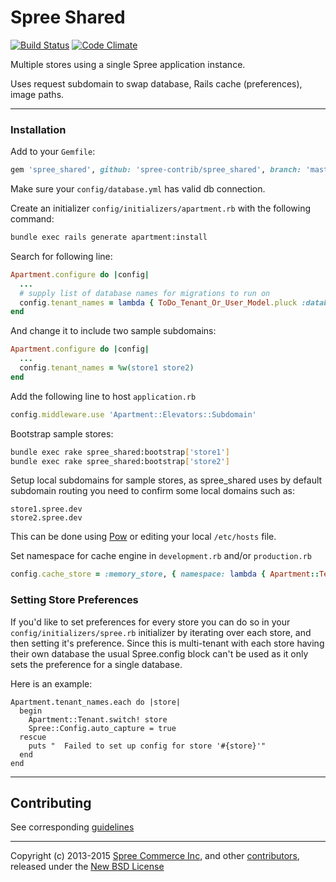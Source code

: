 # Spree Shared

[![Build Status](https://travis-ci.org/spree-contrib/spree_shared.svg?branch=master)](https://travis-ci.org/spree-contrib/spree_shared)
[![Code Climate](https://codeclimate.com/github/spree-contrib/spree_shared/badges/gpa.svg)](https://codeclimate.com/github/spree-contrib/spree_shared)

Multiple stores using a single Spree application instance.

Uses request subdomain to swap database, Rails cache (preferences), image paths.

---

### Installation

Add to your `Gemfile`:

```ruby
gem 'spree_shared', github: 'spree-contrib/spree_shared', branch: 'master'
```

Make sure your `config/database.yml` has valid db connection.

Create an initializer `config/initializers/apartment.rb` with the following command:

```bash
bundle exec rails generate apartment:install
```

Search for following line:

```ruby
Apartment.configure do |config|
  ...
  # supply list of database names for migrations to run on
  config.tenant_names = lambda { ToDo_Tenant_Or_User_Model.pluck :database }
end
```

And change it to include two sample subdomains:

```ruby
Apartment.configure do |config|
  ...
  config.tenant_names = %w(store1 store2)
end
```

Add the following line to host `application.rb`

```ruby
config.middleware.use 'Apartment::Elevators::Subdomain'
```

Bootstrap sample stores:

```bash
bundle exec rake spree_shared:bootstrap['store1']
bundle exec rake spree_shared:bootstrap['store2']
```

Setup local subdomains for sample stores, as spree_shared uses by default subdomain routing you need to confirm some local domains such as:

    store1.spree.dev
    store2.spree.dev

This can be done using [Pow][4] or editing your local `/etc/hosts` file.

Set namespace for cache engine in `development.rb` and/or `production.rb`

```ruby
config.cache_store = :memory_store, { namespace: lambda { Apartment::Tenant.current } }
```

### Setting Store Preferences

If you'd like to set preferences for every store you can do so in your `config/initializers/spree.rb` initializer by iterating over each store, and then setting it's preference.  Since this is multi-tenant with each store having their own database the usual Spree.config block can't be used as it only sets the preference for a single database.

Here is an example:

```
Apartment.tenant_names.each do |store|
  begin
    Apartment::Tenant.switch! store
    Spree::Config.auto_capture = true
  rescue
    puts "  Failed to set up config for store '#{store}'"
  end
end
```

---

## Contributing

See corresponding [guidelines][5]

---

Copyright (c) 2013-2015 [Spree Commerce Inc][1], and other [contributors][2], released under the [New BSD License][3]

[1]: https://github.com/spree/spree
[2]: https://github.com/spree-contrib/spree_shared/graphs/contributors
[3]: https://github.com/spree-contrib/spree_shared/blob/master/LICENSE.md
[4]: http://pow.cx
[5]: https://github.com/spree-contrib/spree_shared/blob/master/CONTRIBUTING.md
